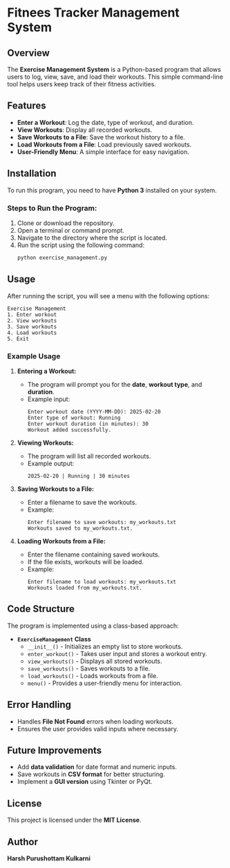 # Fitnees Tracker Management System

## Overview
The **Exercise Management System** is a Python-based program that allows users to log, view, save, and load their workouts. This simple command-line tool helps users keep track of their fitness activities.

## Features
- **Enter a Workout**: Log the date, type of workout, and duration.
- **View Workouts**: Display all recorded workouts.
- **Save Workouts to a File**: Save the workout history to a file.
- **Load Workouts from a File**: Load previously saved workouts.
- **User-Friendly Menu**: A simple interface for easy navigation.

## Installation
To run this program, you need to have **Python 3** installed on your system.

### Steps to Run the Program:
1. Clone or download the repository.
2. Open a terminal or command prompt.
3. Navigate to the directory where the script is located.
4. Run the script using the following command:
   ```bash
   python exercise_management.py
   ```

## Usage
After running the script, you will see a menu with the following options:
```
Exercise Management
1. Enter workout
2. View workouts
3. Save workouts
4. Load workouts
5. Exit
```

### Example Usage
1. **Entering a Workout:**
   - The program will prompt you for the **date**, **workout type**, and **duration**.
   - Example input:
     ```
     Enter workout date (YYYY-MM-DD): 2025-02-20
     Enter type of workout: Running
     Enter workout duration (in minutes): 30
     Workout added successfully.
     ```

2. **Viewing Workouts:**
   - The program will list all recorded workouts.
   - Example output:
     ```
     2025-02-20 | Running | 30 minutes
     ```

3. **Saving Workouts to a File:**
   - Enter a filename to save the workouts.
   - Example:
     ```
     Enter filename to save workouts: my_workouts.txt
     Workouts saved to my_workouts.txt.
     ```

4. **Loading Workouts from a File:**
   - Enter the filename containing saved workouts.
   - If the file exists, workouts will be loaded.
   - Example:
     ```
     Enter filename to load workouts: my_workouts.txt
     Workouts loaded from my_workouts.txt.
     ```

## Code Structure
The program is implemented using a class-based approach:
- **`ExerciseManagement` Class**
  - `__init__()` - Initializes an empty list to store workouts.
  - `enter_workout()` - Takes user input and stores a workout entry.
  - `view_workouts()` - Displays all stored workouts.
  - `save_workouts()` - Saves workouts to a file.
  - `load_workouts()` - Loads workouts from a file.
  - `menu()` - Provides a user-friendly menu for interaction.

## Error Handling
- Handles **File Not Found** errors when loading workouts.
- Ensures the user provides valid inputs where necessary.

## Future Improvements
- Add **data validation** for date format and numeric inputs.
- Save workouts in **CSV format** for better structuring.
- Implement a **GUI version** using Tkinter or PyQt.

## License
This project is licensed under the **MIT License**.

## Author
**Harsh Purushottam Kulkarni**

